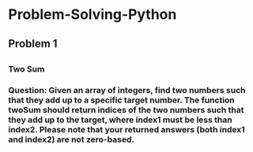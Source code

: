 # Problem-Solving-Python
<h2>Problem 1<h2>
<h3>Two Sum<h3>
Question:
Given an array of integers, find two numbers such that they add up to a specific target 
number.
The function twoSum should return indices of the two numbers such that they add up to 
the target, where index1 must be less than index2. Please note that your returned answers 
(both index1 and index2) are not zero-based.
